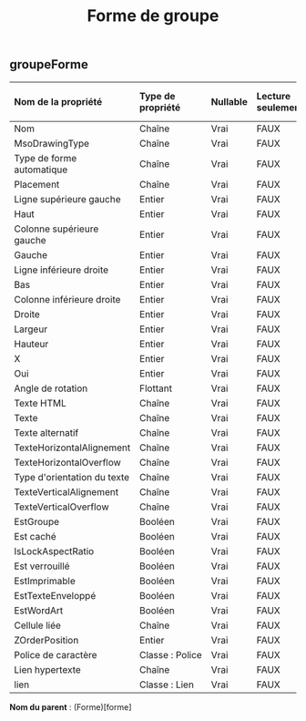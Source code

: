 ﻿---
title: Forme de groupe
second_title: Aspose.Cells Cloud Documen
type: docs
url: /fr/specification/model/groupshape/
description: "Aspose.Cells Spécification du modèle cloud : GroupShape. Gérez sans effort Excel et d'autres feuilles de calcul avec des fonctionnalités telles que l'ouverture, la génération, l'édition, le fractionnement, la fusion, la comparaison et la conversion."
weight: 50
---
## **groupeForme**

 

| Nom de la propriété| Type de propriété| Nullable| Lecture seulement| Valeur par défaut| Description|
|:- |:- |:- |:- |:- |:- |
| Nom| Chaîne| Vrai| FAUX|||
| MsoDrawingType| Chaîne| Vrai| FAUX|||
| Type de forme automatique| Chaîne| Vrai| FAUX|||
| Placement| Chaîne| Vrai| FAUX|||
| Ligne supérieure gauche| Entier| Vrai| FAUX|||
| Haut| Entier| Vrai| FAUX|||
| Colonne supérieure gauche| Entier| Vrai| FAUX|||
| Gauche| Entier| Vrai| FAUX|||
| Ligne inférieure droite| Entier| Vrai| FAUX|||
| Bas| Entier| Vrai| FAUX|||
| Colonne inférieure droite| Entier| Vrai| FAUX|||
| Droite| Entier| Vrai| FAUX|||
| Largeur| Entier| Vrai| FAUX|||
| Hauteur| Entier| Vrai| FAUX|||
| X| Entier| Vrai| FAUX|||
| Oui| Entier| Vrai| FAUX|||
| Angle de rotation| Flottant| Vrai| FAUX|||
| Texte HTML| Chaîne| Vrai| FAUX|||
| Texte| Chaîne| Vrai| FAUX|||
| Texte alternatif| Chaîne| Vrai| FAUX|||
| TexteHorizontalAlignement| Chaîne| Vrai| FAUX|||
| TexteHorizontalOverflow| Chaîne| Vrai| FAUX|||
| Type d'orientation du texte| Chaîne| Vrai| FAUX|||
| TexteVerticalAlignement| Chaîne| Vrai| FAUX|||
| TexteVerticalOverflow| Chaîne| Vrai| FAUX|||
| EstGroupe| Booléen| Vrai| FAUX|||
| Est caché| Booléen| Vrai| FAUX|||
| IsLockAspectRatio| Booléen| Vrai| FAUX|||
| Est verrouillé| Booléen| Vrai| FAUX|||
| EstImprimable| Booléen| Vrai| FAUX|||
| EstTexteEnveloppé| Booléen| Vrai| FAUX|||
| EstWordArt| Booléen| Vrai| FAUX|||
| Cellule liée| Chaîne| Vrai| FAUX|||
| ZOrderPosition| Entier| Vrai| FAUX|||
| Police de caractère| Classe : Police| Vrai| FAUX|||
| Lien hypertexte| Chaîne| Vrai| FAUX|||
| lien| Classe : Lien| Vrai| FAUX|||

**Nom du parent** : (Forme)[forme]